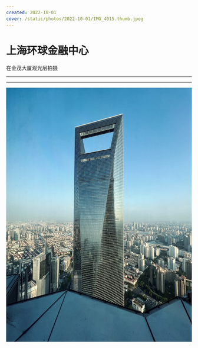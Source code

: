 ```yaml
---
created: 2022-10-01
cover: /static/photos/2022-10-01/IMG_4015.thumb.jpeg
---
```


# 上海环球金融中心

在金茂大厦观光层拍摄

---

---

![](/static/photos/2022-10-01/IMG_4015.jpeg)
